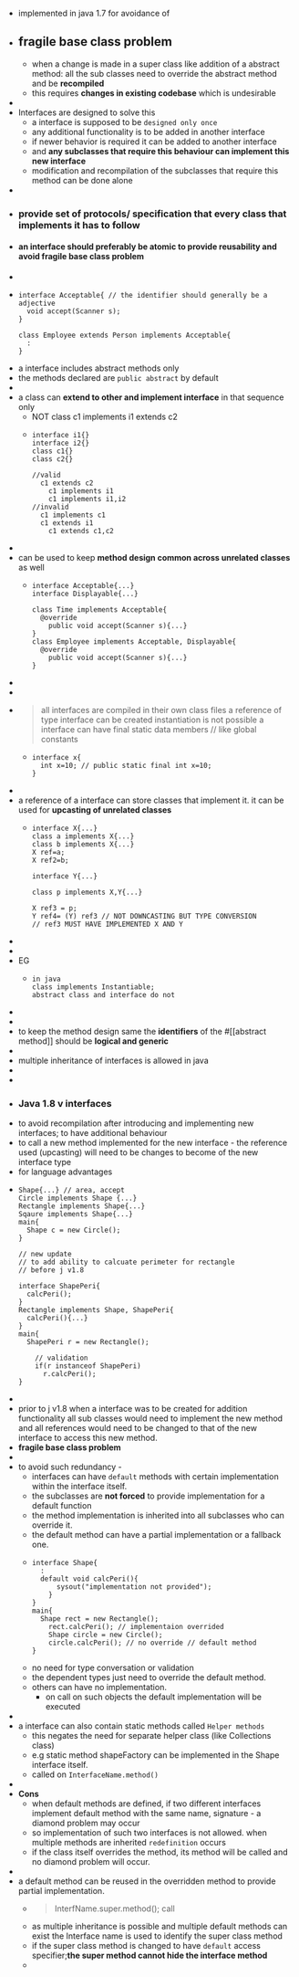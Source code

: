 - implemented in java 1.7 for avoidance of
- ## fragile base class problem
	- when a change is made in a super class like addition of a abstract method:
	  all the sub classes need to override the abstract method and be __recompiled__
	- this requires __changes in existing codebase__ which is undesirable
-
- Interfaces are designed to solve this
	- a interface is supposed to be `designed only once`
	- any additional functionality is to be added in another interface
	- if newer behavior is required it can be added to another interface
	- and __any subclasses that require this behaviour can implement this new interface__
	- modification and recompilation of the subclasses that require this method can be done alone
-
- ### provide set of protocols/ specification that every class that implements it has to follow
- #### an interface should preferably be atomic to provide reusability and avoid fragile base class problem
-
- ```
  interface Acceptable{ // the identifier should generally be a adjective
  	void accept(Scanner s);
  }
  
  class Employee extends Person implements Acceptable{
  	:
  }
  ```
- a interface includes abstract methods only
- the methods declared are `public abstract` by default
-
- a class can __extend to other and implement interface__ in that sequence only
	- NOT class c1 implements i1 extends c2
	- ```
	  interface i1{}
	  interface i2{}
	  class c1{}
	  class c2{}
	  
	  //valid
	  	c1 extends c2
	      c1 implements i1
	      c1 implements i1,i2
	  //invalid
	  	c1 implements c1
	  	c1 extends i1
	      c1 extends c1,c2
	  ```
-
- can be used to keep __method design common across unrelated classes__ as well
	- ```
	  interface Acceptable{...}
	  interface Displayable{...}
	  
	  class Time implements Acceptable{
	  	@override
	      public void accept(Scanner s){...}
	  }
	  class Employee implements Acceptable, Displayable{
	  	@override
	      public void accept(Scanner s){...}
	  }
	  ```
-
-
- > all interfaces are compiled in their own class files
  a reference of type interface can be created
  instantiation is not possible
  a interface can have final static data members // like global constants
	- ```
	  interface x{
	  	int x=10; // public static final int x=10;
	  }
	  ```
-
- a reference of a interface can store classes that implement it. 
  it can be used for __upcasting of unrelated classes__
	- ```
	  interface X{...}
	  class a implements X{...}
	  class b implements X{...}
	  X ref=a;
	  X ref2=b;
	  
	  interface Y{...}
	  
	  class p implements X,Y{...}
	  
	  X ref3 = p;
	  Y ref4= (Y) ref3 // NOT DOWNCASTING BUT TYPE CONVERSION 
	  // ref3 MUST HAVE IMPLEMENTED X AND Y
	  ```
-
-
- EG
	- ```
	  in java 
	  class implements Instantiable;
	  abstract class and interface do not
	  ```
-
-
- to keep the method design same the __identifiers__ of the #[[abstract method]] should be __logical and generic__
-
- multiple inheritance of interfaces is allowed in java
-
-
- ### Java 1.8 v interfaces
- to avoid recompilation after introducing and implementing new interfaces;
  to have additional behaviour
- to call a new method implemented for the new interface - the reference used (upcasting) will need to be changes to become of the new interface type
- for language advantages
- ```
  Shape{...} // area, accept
  Circle implements Shape {...}
  Rectangle implements Shape{...}
  Sqaure implements Shape{...}
  main{
  	Shape c = new Circle();
  }
  
  // new update
  // to add ability to calcuate perimeter for rectangle
  // before j v1.8
  
  interface ShapePeri{
  	calcPeri();
  }
  Rectangle implements Shape, ShapePeri{
  	calcPeri(){...}
  }
  main{
  	ShapePeri r = new Rectangle();
      
      // validation
      if(r instanceof ShapePeri)
      	r.calcPeri();
  }
  ```
-
- prior to j v1.8 when a interface was to be created for addition functionality all sub classes would need to implement the new method and all references would need to be changed to that of the new interface to access this new method.
- __fragile base class problem__
-
- to avoid such redundancy -
	- interfaces can have `default` methods with certain implementation within the interface itself.
	- the subclasses are __not forced__ to provide implementation for a default function
	- the method implementation is inherited into all subclasses who can override it.
	- the default method can have a partial implementation or a fallback one.
	- ```
	  interface Shape{
	  	:
	  	default void calcPeri(){
	      	sysout("implementation not provided");
	      }
	  }
	  main{
	  	Shape rect = new Rectangle();
	      rect.calcPeri(); // implementaion overrided
	      Shape circle = new Circle();
	      circle.calcPeri(); // no override // default method
	  }
	  ```
	- no need for type conversation or validation
	- the dependent types just need to override the default method.
	- others can have no implementation.
		- on call on such objects the default implementation will be executed
-
- a interface can also contain static methods called `Helper methods`
	- this negates the need for separate helper class (like Collections class)
	- e.g static method shapeFactory can be implemented in the Shape interface itself.
	- called on `InterfaceName.method()`
-
- __Cons__
	- when default methods are defined, if two different interfaces implement default method with the same name, signature - a diamond problem may occur
	- so implementation of such two interfaces is not allowed. when multiple methods are inherited `redefinition` occurs
	- if the class itself overrides the method, its method will be called and no diamond problem will occur.
-
- a default method can be reused in the overridden method to provide partial implementation.
	- > InterfName.super.method();  call
	- as multiple inheritance is possible and multiple default methods can exist the Interface name is used to identify the super class method
	- if the super class method is changed to have `default` access specifier;__the super method cannot hide the interface method__
	-